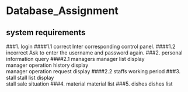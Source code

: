 # Database_Assignment
## system requirements
###1. login
####1.1 correct
Inter corresponding control panel.
####1.2 incorrect
Ask to enter the username and password again.
###2. personal information query
####2.1 managers
manager list display<br>
manager operation history display<br>
manager operation request display
####2.2 staffs
working period
###3. stall
stall list display<br>
stall sale situation
###4. material
material list
###5. dishes
dishes list